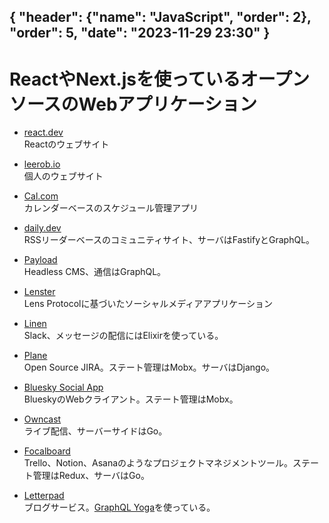 { "header": {"name": "JavaScript", "order": 2}, "order": 5, "date": "2023-11-29 23:30" }
---
# ReactやNext.jsを使っているオープンソースのWebアプリケーション

* [react.dev](https://github.com/reactjs/react.dev)  
Reactのウェブサイト

* [leerob.io](https://github.com/leerob/leerob.io)  
個人のウェブサイト

* [Cal.com](https://github.com/calcom/cal.com)  
カレンダーベースのスケジュール管理アプリ

* [daily.dev](https://github.com/dailydotdev/apps)  
RSSリーダーベースのコミュニティサイト、サーバはFastifyとGraphQL。

* [Payload](https://github.com/payloadcms/payload)  
Headless CMS、通信はGraphQL。

* [Lenster](https://github.com/lensterxyz/lenster)  
Lens Protocolに基づいたソーシャルメディアアプリケーション

* [Linen](https://github.com/Linen-dev/linen.dev)  
Slack、メッセージの配信にはElixirを使っている。

* [Plane](https://github.com/makeplane/plane)  
Open Source JIRA。ステート管理はMobx。サーバはDjango。

* [Bluesky Social App](https://github.com/bluesky-social/social-app)  
BlueskyのWebクライアント。ステート管理はMobx。

* [Owncast](https://github.com/owncast/owncast)  
ライブ配信、サーバーサイドはGo。

* [Focalboard](https://github.com/mattermost/focalboard)  
Trello、Notion、Asanaのようなプロジェクトマネジメントツール。ステート管理はRedux、サーバはGo。

* [Letterpad](https://github.com/letterpad/letterpad)  
ブログサービス。[GraphQL Yoga](https://github.com/dotansimha/graphql-yoga)を使っている。
